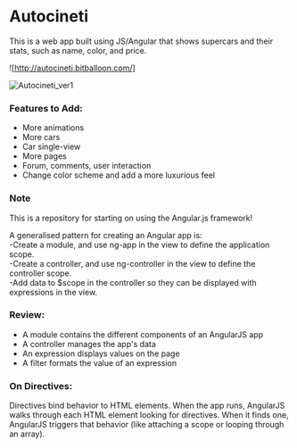 # Autocineti
This is a web app built using JS/Angular that shows supercars and their stats, such as name, color, and price.

![http://autocineti.bitballoon.com/]

![Autocineti_ver1](https://github.com/TSSaint/Autocineti/blob/master/img/autocineti.gif?raw=true)

### Features to Add:
- More animations
- More cars
- Car single-view
- More pages
- Forum, comments, user interaction
- Change color scheme and add a more luxurious feel

### Note
This is a repository for starting on using the Angular.js framework!

A generalised pattern for creating an Angular app is:
<br>-Create a module, and use ng-app in the view to define the application scope.
<br>-Create a controller, and use ng-controller in the view to define the controller scope.
<br>-Add data to $scope in the controller so they can be displayed with expressions in the view.

### Review:
- A module contains the different components of an AngularJS app
- A controller manages the app's data
- An expression displays values on the page
- A filter formats the value of an expression

### On Directives:
Directives bind behavior to HTML elements. When the app runs, AngularJS walks through each HTML element looking for directives. When it finds one, AngularJS triggers that behavior (like attaching a scope or looping through an array).
